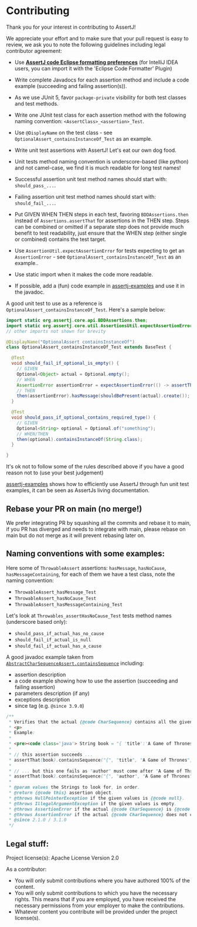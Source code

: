 Contributing
============

Thank you for your interest in contributing to AssertJ!

We appreciate your effort and to make sure that your pull request is easy to review, we ask you to note the following guidelines including legal contributor agreement:

* Use **[AssertJ code Eclipse formatting preferences](src/ide-support/assertj-eclipse-formatter.xml)** (for IntelliJ IDEA users, you can import it with the 'Eclipse Code Formatter' Plugin)
* Write complete Javadocs for each assertion method and include a code example (succeeding and failing assertion(s)).
* As we use JUnit 5, favor `package-private` visibility for both test classes and test methods.
* Write one JUnit test class for each assertion method with the following naming convention: `<AssertClass>_<assertion>_Test`.
* Use `@DisplayName` on the test class - see `OptionalAssert_containsInstanceOf_Test` as an example.
* Write unit test assertions with AssertJ! Let's eat our own dog food.
* Unit tests method naming convention is underscore-based (like python) and not camel-case, we find it is much readable for long test names!
* Successful assertion unit test method names should start with: `should_pass_...`.
* Failing assertion unit test method names should start with: `should_fail_...`.

* Put GIVEN WHEN THEN steps in each test, favoring `BDDAssertions.then` instead of `Assertions.assertThat` for assertions in the THEN step. Steps can be combined or omitted if a separate step does not provide much benefit to test readability, just ensure that the WHEN step (either single or combined) contains the test target.
* Use `AssertionUtil.expectAssertionError` for tests expecting to get an `AssertionError`  - see `OptionalAssert_containsInstanceOf_Test` as an example..
* Use static import when it makes the code more readable.
* If possible, add a (fun) code example in [assertj-examples](https://github.com/joel-costigliola/assertj-examples) and use it in the javadoc.

A good unit test to use as a reference is `OptionalAssert_containsInstanceOf_Test`. Here's a sample below:

```java
import static org.assertj.core.api.BDDAssertions.then;
import static org.assertj.core.util.AssertionsUtil.expectAssertionError;
// other imports not shown for brevity

@DisplayName("OptionalAssert containsInstanceOf")
class OptionalAssert_containsInstanceOf_Test extends BaseTest {

  @Test
  void should_fail_if_optional_is_empty() {
    // GIVEN
    Optional<Object> actual = Optional.empty();
    // WHEN
    AssertionError assertionError = expectAssertionError(() -> assertThat(actual).containsInstanceOf(Object.class));
    // THEN
    then(assertionError).hasMessage(shouldBePresent(actual).create());
  }

  @Test
  void should_pass_if_optional_contains_required_type() {
    // GIVEN
    Optional<String> optional = Optional.of("something");
    // WHEN/THEN
    then(optional).containsInstanceOf(String.class);
  }

}
```

It's ok not to follow some of the rules described above if you have a good reason not to (use your best judgement)

[assertj-examples](https://github.com/joel-costigliola/assertj-examples) shows how to efficiently use AssertJ through fun unit test examples, it can be seen as AssertJs living documentation.

## Rebase your PR on main (no merge!)

We prefer integrating PR by squashing all the commits and rebase it to main, if you PR has diverged and needs to integrate with main, please rebase on main but do not merge as it will prevent rebasing later on.

## Naming conventions with some examples:

Here some of `ThrowableAssert` assertions: `hasMessage`, `hasNoCause`, `hasMessageContaining`, for each of them we have a test class, note the naming convention:
* `ThrowableAssert_hasMessage_Test`
* `ThrowableAssert_hasNoCause_Test`
* `ThrowableAssert_hasMessageContaining_Test`

Let's look at `Throwables_assertHasNoCause_Test` tests method names (underscore based only):
* `should_pass_if_actual_has_no_cause`
* `should_fail_if_actual_is_null`
* `should_fail_if_actual_has_a_cause`

A good javadoc example taken from [`AbstractCharSequenceAssert.containsSequence`](src/main/java/org/assertj/core/api/AbstractCharSequenceAssert.java) including:
* assertion description
* a code example showing how to use the assertion (succeeding and failing assertion)
* parameters description (if any)
* exceptions description
* since tag (e.g. `@since 3.9.0`)

```java
/**
 * Verifies that the actual {@code CharSequence} contains all the given strings <b>in the given order</b>.
 * <p>
 * Example:
 *
 * <pre><code class='java'> String book = "{ 'title':'A Game of Thrones', 'author':'George Martin'}";
 *
 * // this assertion succeeds ...
 * assertThat(book).containsSequence("{", "title", "A Game of Thrones", "}");
 *
 * // ... but this one fails as "author" must come after "A Game of Thrones"
 * assertThat(book).containsSequence("{", "author", "A Game of Thrones", "}"); </code></pre>
 *
 * @param values the Strings to look for, in order.
 * @return {@code this} assertion object.
 * @throws NullPointerException if the given values is {@code null}.
 * @throws IllegalArgumentException if the given values is empty.
 * @throws AssertionError if the actual {@code CharSequence} is {@code null}.
 * @throws AssertionError if the actual {@code CharSequence} does not contain all the given strings <b>in the given order</b>.
 * @since 2.1.0 / 3.1.0
 */
```

## Legal stuff:

Project license(s): Apache License Version 2.0

As a contributor:
* You will only submit contributions where you have authored 100% of the content.
* You will only submit contributions to which you have the necessary rights. This means that if you are employed, you have received the necessary permissions from your employer to make the contributions.
* Whatever content you contribute will be provided under the project license(s).
